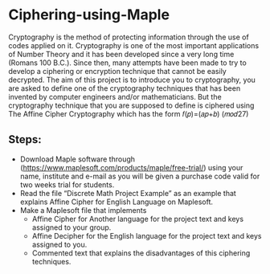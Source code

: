 # Ciphering-using-Maple
Cryptography is the method of protecting information through the use of codes applied on it. Cryptography is one of the most important applications of Number Theory and it has been developed since a very long time (Romans 100 B.C.). Since then, many attempts have been made to try to develop a ciphering or encryption technique that cannot be easily decrypted.
The aim of this project is to introduce you to cryptography, you are asked to define one of the cryptography techniques that has been invented by computer engineers and/or mathematicians. But the cryptography technique that you are supposed to define is ciphered using The Affine Cipher Cryptography which has the form 𝑓(𝑝)=(𝑎𝑝+𝑏) (𝑚𝑜𝑑27)
## Steps:
- Download Maple software through (https://www.maplesoft.com/products/maple/free-trial/) using your name, institute and e-mail as you will be given a purchase code valid for two weeks trial for students.
- Read the file “Discrete Math Project Example” as an example that explains Affine Cipher for English Language on Maplesoft.
- Make a Maplesoft file that implements
  - Affine Cipher for Another language for the project text and keys assigned to your group.
  - Affine Decipher for the English language for the project text and keys assigned to you.
  - Commented text that explains the disadvantages of this ciphering techniques.
